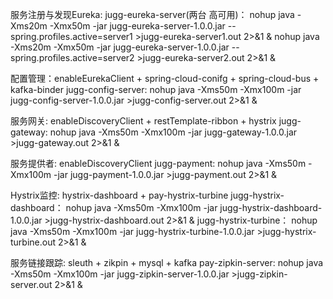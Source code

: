 服务注册与发现Eureka:
jugg-eureka-server(两台 高可用)：
nohup java -Xms20m -Xmx50m -jar jugg-eureka-server-1.0.0.jar --spring.profiles.active=server1 >jugg-eureka-server1.out 2>&1 &
nohup java -Xms20m -Xmx50m -jar jugg-eureka-server-1.0.0.jar --spring.profiles.active=server2 >jugg-eureka-server2.out 2>&1 &

配置管理：enableEurekaClient + spring-cloud-conifg + spring-cloud-bus + kafka-binder
jugg-config-server:
nohup java -Xms50m -Xmx100m -jar jugg-config-server-1.0.0.jar >jugg-config-server.out 2>&1 &

服务网关: enableDiscoveryClient + restTemplate-ribbon + hystrix
jugg-gateway:
nohup java -Xms50m -Xmx100m -jar jugg-gateway-1.0.0.jar >jugg-gateway.out 2>&1 &

服务提供者: enableDiscoveryClient
jugg-payment: 
nohup java -Xms50m -Xmx100m -jar jugg-payment-1.0.0.jar >jugg-payment.out 2>&1 &

Hystrix监控: hystrix-dashboard + pay-hystrix-turbine
jugg-hystrix-dashboard：
nohup java -Xms50m -Xmx100m -jar jugg-hystrix-dashboard-1.0.0.jar >jugg-hystrix-dashboard.out 2>&1 &
jugg-hystrix-turbine：
nohup java -Xms50m -Xmx100m -jar jugg-hystrix-turbine-1.0.0.jar >jugg-hystrix-turbine.out 2>&1 &

服务链接跟踪: sleuth + zikpin + mysql + kafka
pay-zipkin-server:
nohup java -Xms50m -Xmx100m -jar jugg-zipkin-server-1.0.0.jar >jugg-zipkin-server.out 2>&1 &
